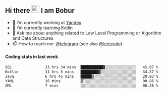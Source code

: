 ## Hi there <img src="https://media.giphy.com/media/hvRJCLFzcasrR4ia7z/giphy.gif" width="25px" height="25px"> I am Bobur

- 💼 I’m currently working at [Yandex](https://yandex.ru/)
- 🌱 I’m currently learning Kotlin
- 💬 Ask me about anything related to Low Level Programming or Algorithm and Data Structures
- 📫 How to reach me: [@telegram](https://t.me/octoant) (see also [@leetcode](https://leetcode.com/octoant/))    

#### Coding stats in last week

<!--START_SECTION:waka-->

```txt
SQL               13 hrs 34 mins  ██████████▓░░░░░░░░░░░░░░   42.07 %
Kotlin            11 hrs 5 mins   ████████▓░░░░░░░░░░░░░░░░   34.37 %
Java              6 hrs 45 mins   █████▒░░░░░░░░░░░░░░░░░░░   20.93 %
YAML              16 mins         ▒░░░░░░░░░░░░░░░░░░░░░░░░   00.86 %
XML               7 mins          ░░░░░░░░░░░░░░░░░░░░░░░░░   00.38 %
```

<!--END_SECTION:waka-->
